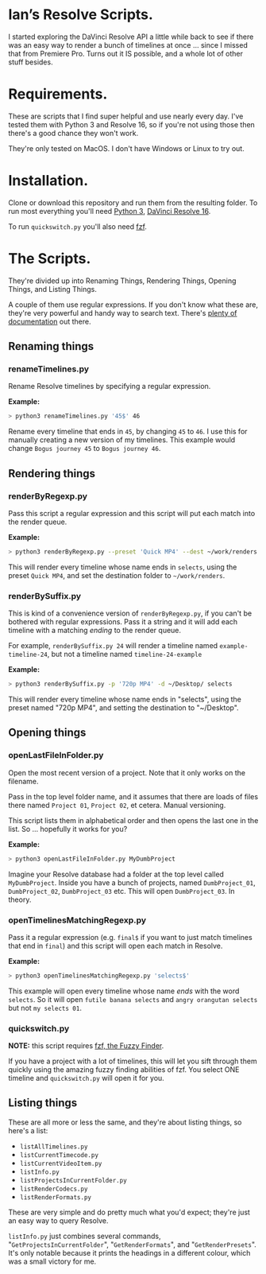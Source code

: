 # Ian’s Resolve Scripts.

I started exploring the DaVinci Resolve API a little while back to see if there was an easy way to render a bunch of timelines at once … since I missed that from Premiere Pro. Turns out it IS possible, and a whole lot of other stuff besides.

# Requirements. 

These are scripts that I find super helpful and use nearly every day. I've tested them with Python 3 and Resolve 16, so if you're not using those then there's a good chance they won't work.

They're only tested on MacOS. I don't have Windows or Linux to try out.

# Installation.

Clone or download this repository and run them from the resulting folder. To run most everything you'll need [Python 3](https://www.python.org), [DaVinci Resolve 16](https://www.blackmagicdesign.com/products/davinciresolve).

To run `quickswitch.py` you'll also need [fzf](https://github.com/junegunn/fzf).

# The Scripts.

They're divided up into Renaming Things, Rendering Things, Opening Things, and Listing Things.

A couple of them use regular expressions. If you don't know what these are, they're very powerful and handy way to search text. There's [plenty of documentation](https://ryanstutorials.net/regular-expressions-tutorial/) out there.

## Renaming things

### renameTimelines.py

Rename Resolve timelines by specifying a regular expression.

**Example:**

```bash
> python3 renameTimelines.py '45$' 46
```
Rename every timeline that ends in `45`, by changing `45` to `46`. I use this for manually creating a new version of my timelines. This example would change `Bogus journey 45` to `Bogus journey 46`.

## Rendering things

### renderByRegexp.py

Pass this script a regular expression and this script will put each match into the render queue.

**Example:**

```bash
> python3 renderByRegexp.py --preset 'Quick MP4' --dest ~/work/renders --keep 'selects$'
```

This will render every timeline whose name ends in `selects`, using the preset `Quick MP4`, and set the destination folder to `~/work/renders`.

### renderBySuffix.py

This is kind of a convenience version of `renderByRegexp.py`, if you can't be bothered with regular expressions. Pass it a string and it will add each timeline with a matching *ending* to the render queue. 

For example, `renderBySuffix.py 24` will render a timeline named `example-timeline-24`, but not a timeline named `timeline-24-example`

**Example:**

```bash
> python3 renderBySuffix.py -p '720p MP4' -d ~/Desktop/ selects
```

This will render every timeline whose name ends in "selects", using the preset named "720p MP4", and setting the destination to "~/Desktop".

## Opening things

### openLastFileInFolder.py

Open the most recent version of a project. Note that it only works on the filename.

Pass in the top level folder name, and it assumes that there are loads of files there named `Project 01`, `Project 02`, et cetera. Manual versioning.

This script lists them in alphabetical order and then opens the last one in the list. So … hopefully it works for you? 

**Example:** 

```bash
> python3 openLastFileInFolder.py MyDumbProject
```

Imagine your Resolve database had a folder at the top level called `MyDumbProject`. Inside you have a bunch of projects, named `DumbProject_01`, `DumbProject_02`, `DumbProject_03` etc. This will open `DumbProject_03`. In theory.

### openTimelinesMatchingRegexp.py

Pass it a regular expression (e.g. `final$` if you want to just match timelines that end in `final`) and this script will open each match in Resolve.

**Example:**

```bash
> python3 openTimelinesMatchingRegexp.py 'selects$'
```

This example will open every timeline whose name *ends* with the word `selects`. So it will open `futile banana selects` and `angry orangutan selects` but not `my selects 01`. 

### quickswitch.py

**NOTE:** this script requires [fzf, the Fuzzy Finder](https://github.com/junegunn/fzf).

If you have a project with a lot of timelines, this will let you sift through them quickly using the amazing fuzzy finding abilities of fzf. You select ONE timeline and `quickswitch.py` will open it for you.

## Listing things

These are all more or less the same, and they're about listing things, so here's a list:

- `listAllTimelines.py`
- `listCurrentTimecode.py`
- `listCurrentVideoItem.py`
- `listInfo.py`
- `listProjectsInCurrentFolder.py`
- `listRenderCodecs.py`
- `listRenderFormats.py`

These are very simple and do pretty much what you'd expect; they're just an easy way to query Resolve.

`listInfo.py` just combines several commands, "`GetProjectsInCurrentFolder`", "`GetRenderFormats`", and "`GetRenderPresets`". It's only notable because it prints the headings in a different colour, which was a small victory for me.
